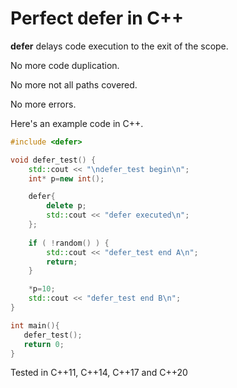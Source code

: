 # Perfect defer in C++

**defer** delays code execution to the exit of the scope.

No more code duplication.

No more not all paths covered.

No more errors.

Here's an example code in C++.
```C++
#include <defer>

void defer_test() {
    std::cout << "\ndefer_test begin\n";
    int* p=new int();

    defer{
        delete p;
        std::cout << "defer executed\n";
    };
    
    if ( !random() ) {
        std::cout << "defer_test end A\n";
        return;
    }

    *p=10;
    std::cout << "defer_test end B\n";
}

int main(){
   defer_test();
   return 0;
}
```
Tested in C++11, C++14, C++17 and C++20

